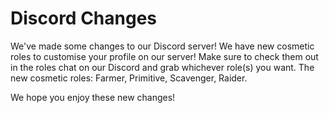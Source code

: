 # Discord Changes

We've made some changes to our Discord server! We have new cosmetic roles to customise your profile on our server! Make sure to check them out in the ⁠roles chat on our Discord and grab whichever role(s) you want. 
The new cosmetic roles: Farmer, Primitive, Scavenger, Raider.

We hope you enjoy these new changes!
